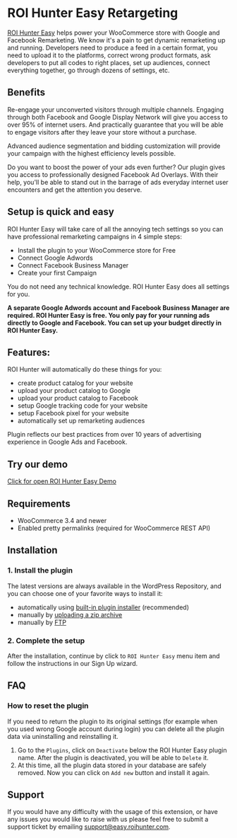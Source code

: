 # ROI Hunter Easy Retargeting

[ROI Hunter Easy](https://easy.roihunter.com/) helps power your WooCommerce store with Google and Facebook Remarketing. We know it's a pain to get dynamic remarketing up and running. Developers need to produce a feed in a certain format, you need to upload it to the platforms, correct wrong product formats, ask developers to put all codes to right places, set up audiences, connect everything together, go through dozens of settings, etc. 

## Benefits
Re-engage your unconverted visitors through multiple channels. Engaging through both Facebook and Google Display Network will give you access to over 95% of internet users. And practically guarantee that you will be able to engage visitors after they leave your store without a purchase. 

Advanced audience segmentation and bidding customization will provide your campaign with the highest efficiency levels possible. 

Do you want to boost the power of your ads even further? Our plugin gives you access to professionally designed Facebook Ad Overlays. With their help, you'll be able to stand out in the barrage of ads everyday internet user encounters and get the attention you deserve. 

## Setup is quick and easy
ROI Hunter Easy will take care of all the annoying tech settings so you can have professional remarketing campaigns in 4 simple steps:

* Install the plugin to your WooCommerce store for Free
* Connect Google Adwords
* Connect Facebook Business Manager
* Create your first Campaign

You do not need any technical knowledge. ROI Hunter Easy does all settings for you.

**A separate Google Adwords account and Facebook Business Manager are required. ROI Hunter Easy is free. You only pay for your running ads directly to Google and Facebook. You can set up your budget directly in ROI Hunter Easy.**

## Features:
ROI Hunter will automatically do these things for you:
* create product catalog for your website
* upload your product catalog to Google
* upload your product catalog to Facebook
* setup Google tracking code for your website
* setup Facebook pixel for your website
* automatically set up remarketing audiences

Plugin reflects our best practices from over 10 years of advertising experience in Google Ads and Facebook.

## Try our demo
[Click for open ROI Hunter Easy Demo](https://easy.roihunter.com/demo?utm_source=github&utm_campaign=github_readme&utm_medium=website&utm_content=magento1#demo)

## Requirements
* WooCommerce 3.4 and newer
* Enabled pretty permalinks (required for WooCommerce REST API)

## Installation

### 1. Install the plugin 

The latest versions are always available in the WordPress Repository, and you can choose one of your favorite ways to install it: 
* automatically using [built-in plugin installer](https://codex.wordpress.org/Managing_Plugins#Automatic_Plugin_Installation) (recommended)
* manually by [uploading a zip archive](https://codex.wordpress.org/Managing_Plugins#Manual_Plugin_Installation_by_FTP)
* manually by [FTP](https://codex.wordpress.org/Managing_Plugins#Manual_Plugin_Installation_by_Uploading_a_Zip_Archive)

### 2. Complete the setup

After the installation, continue by click to `ROI Hunter Easy` menu item and follow the instructions in our Sign Up wizard.

## FAQ

### How to reset the plugin
If you need to return the plugin to its original settings (for example when you used wrong Google account during login) you can delete all the plugin data via uninstalling and reinstalling it. 

1. Go to the `Plugins`, click on `Deactivate` below the ROI Hunter Easy plugin name. After the plugin is deactivated, you will be able to `Delete` it. 
1. At this time, all the plugin data stored in your database are safely removed. Now you can click on `Add new` button and install it again.

## Support
If you would have any difficulty with the usage of this extension, or have any issues you would like to raise with us please feel free to submit a support ticket by emailing support@easy.roihunter.com.
